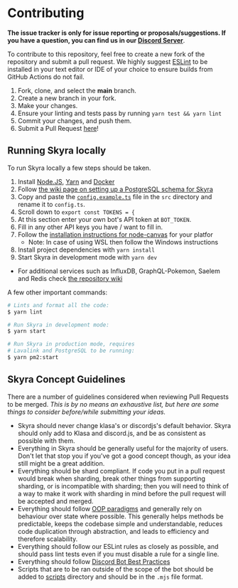# Contributing

**The issue tracker is only for issue reporting or proposals/suggestions. If you have a question, you can find us in our [Discord Server]**.

To contribute to this repository, feel free to create a new fork of the repository and
submit a pull request. We highly suggest [ESLint] to be installed
in your text editor or IDE of your choice to ensure builds from GitHub Actions do not fail.

1. Fork, clone, and select the **main** branch.
2. Create a new branch in your fork.
3. Make your changes.
4. Ensure your linting and tests pass by running `yarn test && yarn lint`
5. Commit your changes, and push them.
6. Submit a Pull Request [here]!

## Running Skyra locally

To run Skyra locally a few steps should be taken.

1. Install [Node.JS], [Yarn] and [Docker]
1. Follow [the wiki page on setting up a PostgreSQL schema for Skyra][]
1. Copy and paste the [`config.example.ts`] file in the `src` directory and rename it to `config.ts`.
1. Scroll down to `export const TOKENS = {`
1. At this section enter your own bot's API token at `BOT_TOKEN`.
1. Fill in any other API keys you have / want to fill in.
1. Follow the [installation instructions for node-canvas][] for your platfor
    - Note: In case of using WSL then follow the Windows instructions
1. Install project dependencies with `yarn install`
1. Start Skyra in development mode with `yarn dev`

-   For additional services such as InfluxDB, GraphQL-Pokemon, Saelem and Redis check [the repository wiki][]

A few other important commands:

```bash
# Lints and format all the code:
$ yarn lint

# Run Skyra in development mode:
$ yarn start

# Run Skyra in production mode, requires
# Lavalink and PostgreSQL to be running:
$ yarn pm2:start
```

## Skyra Concept Guidelines

There are a number of guidelines considered when reviewing Pull Requests to be merged. _This is by no means an exhaustive list, but here are some things to consider before/while submitting your ideas._

-   Skyra should never change klasa's or discordjs's default behavior. Skyra should only add to Klasa and discord.js, and be as consistent as possible with them.
-   Everything in Skyra should be generally useful for the majority of users. Don't let that stop you if you've got a good concept though, as your idea still might be a great addition.
-   Everything should be shard compliant. If code you put in a pull request would break when sharding, break other things from supporting sharding, or is incompatible with sharding; then you will need to think of a way to make it work with sharding in mind before the pull request will be accepted and merged.
-   Everything should follow [OOP paradigms] and generally rely on behaviour over state where possible. This generally helps methods be predictable, keeps the codebase simple and understandable, reduces code duplication through abstraction, and leads to efficiency and therefore scalability.
-   Everything should follow our ESLint rules as closely as possible, and should pass lint tests even if you must disable a rule for a single line.
-   Everything should follow [Discord Bot Best Practices]
-   Scripts that are to be ran outside of the scope of the bot should be added to [scripts] directory and should be in the `.mjs` file format.

<!-- Link Dump -->

[discord server]: https://join.skyra.pw
[here]: https://github.com/skyra-project/skyra/pulls
[eslint]: https://eslint.org/
[node.js]: https://nodejs.org/en/download/
[yarn]: https://classic.yarnpkg.com/en/docs/install
[docker]: https://www.docker.com
[installation instructions for node-canvas]: https://github.com/Automattic/node-canvas/blob/main/Readme.md#installation
[oop paradigms]: https://en.wikipedia.org/wiki/Object-oriented_programming
[discord bot best practices]: https://github.com/meew0/discord-bot-best-practices
[`config.example.ts`]: /src/config.example.ts
[scripts]: /scripts
[the wiki page on setting up a postgresql schema for skyra]: https://github.com/skyra-project/skyra/wiki/PostgreSQL
[the repository wiki]: https://github.com/skyra-project/skyra/wikib
